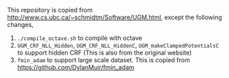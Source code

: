 This repository is copied from http://www.cs.ubc.ca/~schmidtm/Software/UGM.html, except the following changes,

1. `./compile_octave.sh` to compile with octave
2. `UGM_CRF_NLL_Hidden`, `UGM_CRF_NLL_HiddenC`, `UGM_makeClampedPotentialsC` to support hidden CRF (This is also from the original website)
3. `fmin_adam` to support large scale dataset. This is copied from https://github.com/DylanMuir/fmin_adam
